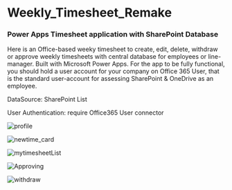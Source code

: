 # Weekly_Timesheet_Remake


### Power Apps Timesheet application with SharePoint Database

Here is an Office-based weeky timesheet to create, edit, delete, withdraw or approve weekly timesheets with central database for employees or line-manager. Built with Microsoft Power Apps. For the app to be fully functional, you should hold a user account for your company on Office 365 User, that is the standard user-account for assessing SharePoint & OneDrive as an employee.

DataSource: SharePoint List

User Authentication: require Office365 User connector


![profile](https://user-images.githubusercontent.com/105307687/213914987-e1d9d1bf-9853-48d9-b7ba-6e48e67ca29d.JPG)

![newtime_card](https://user-images.githubusercontent.com/105307687/213914993-a162f702-e7c4-4a8f-9b09-f0ff8bfe0d27.JPG)

![mytimesheetList](https://user-images.githubusercontent.com/105307687/213915001-4c4625c4-8396-4eb5-8433-44bf101b3d50.JPG)

![Approving](https://user-images.githubusercontent.com/105307687/213915005-d76db55e-0ed4-4715-9413-72e209cc8cd4.JPG)

![withdraw](https://user-images.githubusercontent.com/105307687/213915007-67eec6de-3f67-43c0-a0ba-932a10bbc374.JPG)
